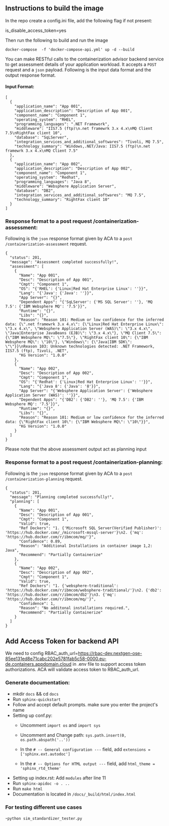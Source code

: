 ## Instructions to build the image
In the repo create a config.ini file, add the following flag if not present:

is_disable_access_token=yes

Then run the following to build and run the image
```
docker-compose  -f 'docker-compose-api.yml' up -d --build
```

You can make RESTful calls to the containerization advisor backend service to get assessment details of your application workload. It accepts a `POST` request and a `json` payload. Following is the input data format and the output response format. 


#### Input Format:

```
[
  {
    "application_name": "App 001",
    "application_description": "Description of App 001",
    "component_name": "Component 1",
    "operating_system": "RHEL",
    "programming_languages": ".NET Framework",
    "middleware": "IIS7.5 (ftp)\n.net framewrk 3.x 4.x\nMQ Client 7.5\nRightFax client 10",
    "database": "SqLServer",
    "integration_services_and_additional_softwares": "Tivoli, MQ 7.5",
    "technology_summary": "Windows,.NET/Java: IIS7.5 (ftp)\n.net framewrk 3.x 4.x\nMQ Client 7.5"
  },
  {
    "application_name": "App 002",
    "application_description": "Description of App 002",
    "component_name": "Component 1",
    "operating_system": "Redhat",
    "programming_languages": "Java 8",
    "middleware": "Websphere Application Server",
    "database": "DB2",
    "integration_services_and_additional_softwares": "MQ 7.5",
    "technology_summary": "RightFax client 10"
  }
]
```



### Response format to a post request /containerization-assessment:
Following is the `json` response format given by ACA to a `post /containerization-assessment` request.

```
{
  "status": 201,
  "message": "Assessment completed successfully!",
  "assessment": [
    {
      "Name": "App 001",
      "Desc": "Description of App 001",
      "Cmpt": "Component 1",
      "OS": "{'RHEL': {'Linux|Red Hat Enterprise Linux': ''}}",
      "Lang": "{'Java': {'Java': ''}}",
      "App Server": "{}",
      "Dependent Apps": "{'SqLServer': {'MS SQL Server': ''}, 'MQ 7.5': {'IBM Websphere MQ': '7.5'}}",
      "Runtime": "{}",
      "Libs": "{}",
      "Reason": "Reason 101: Medium or low confidence for the inferred data: {\".net framewrk 3.x 4.x\": {\"Linux|Red Hat Enterprise Linux\": \"3.x 4.x\", \"Websphere Application Server (WAS)\": \"3.x 4.x\", \"Java|Enterprise JavaBeans (EJB)\": \"3.x 4.x\"}, \"MQ Client 7.5\": {\"IBM Websphere MQ\": \"7.5\"}, \"RightFax client 10\": {\"IBM Websphere MQ\": \"10\"}, \"Windows\": {\"Java|IBM SDK\": \"\"}}\nReason 103: Unknown technologies detected: .NET Framework, IIS7.5 (ftp), Tivoli, .NET",
      "KG Version": "1.0.0"
    },
    {
      "Name": "App 002",
      "Desc": "Description of App 002",
      "Cmpt": "Component 1",
      "OS": "{'Redhat': {'Linux|Red Hat Enterprise Linux': ''}}",
      "Lang": "{'Java 8': {'Java': '8'}}",
      "App Server": "{'Websphere Application Server': {'Websphere Application Server (WAS)': ''}}",
      "Dependent Apps": "{'DB2': {'DB2': ''}, 'MQ 7.5': {'IBM Websphere MQ': '7.5'}}",
      "Runtime": "{}",
      "Libs": "{}",
      "Reason": "Reason 101: Medium or low confidence for the inferred data: {\"RightFax client 10\": {\"IBM Websphere MQ\": \"10\"}}",
      "KG Version": "1.0.0"
    }
  ]
}
```

Please note that the above assessment output act as planning input

### Response format to a post request /containerization-planning:
Following is the `json` response format given by ACA to a `post /containerization-planning` request.

```
{
  "status": 201,
  "message": "Planning completed successfully!",
  "planning": [
    {
      "Name": "App 001",
      "Desc": "Description of App 001",
      "Cmpt": "Component 1",
      "Valid": true,
      "Ref Dockers": "1. {'Microsoft SQL Server(Verified Publisher)': 'https://hub.docker.com/_/microsoft-mssql-server'}\n2. {'mq': 'https://hub.docker.com/r/ibmcom/mq/'}",
      "Confidence": 0.89,
      "Reason": "Additional Installations in container image 1,2: Java",
      "Recommend": "Partially Containerize"
    },
    {
      "Name": "App 002",
      "Desc": "Description of App 002",
      "Cmpt": "Component 1",
      "Valid": true,
      "Ref Dockers": "1. {'websphere-traditional': 'https://hub.docker.com/r/ibmcom/websphere-traditional/'}\n2. {'db2': 'https://hub.docker.com/r/ibmcom/db2'}\n3. {'mq': 'https://hub.docker.com/r/ibmcom/mq/'}",
      "Confidence": 1,
      "Reason": "No additonal installations required.",
      "Recommend": "Partially Containerize"
    }
  ]
}
```

## Add Access Token for backend API
We need to config RBAC_auth_url=https://rbac-dev.nextgen-ose-85ee131ed8e71cabc202e5781fab5c58-0000.eu-de.containers.appdomain.cloud in .env file to support access token authorizations. ACA will validate access token to RBAC_auth_url.


### Generate documentation:
- mkdir  ``docs`` && cd  ``docs``
- Run  ``sphinx-quickstart ``
- Follow  and accept default prompts. make sure you enter the project's name
- Setting up conf.py:
	* Uncomment ``import os`` and  ``import sys``
	* Uncomment and Change path: ``sys.path.insert(0, os.path.abspath('..'))``
    
    * In the ``# -- General configuration ---`` field, add ``extensions = ['sphinx.ext.autodoc']``
    
    * In the ``# -- Options for HTML output ---`` field,  add ``html_theme = 'sphinx_rtd_theme'``
 - Setting up index.rst:
 	Add ``modules``  after line 11
- Run  ``sphinx-apidoc -o . ..``
- Run  ``make html``
- Documentation is located in ``/docs/_build/html/index.html``

### For testing different use cases
-``python sim_standardizer_tester.py``

	
